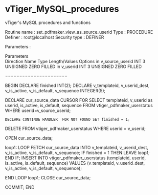 # vTiger_MySQL_procedures
vTiger's MySQL procedures and functions

Routine name : set_pdfmaker_view_as_source_userid
Type : PROCEDURE
Definer : root@localhost
Security type : DEFINER

Parameters : 

Parameters 	
Direction 	Name 	            Type 	Length/Values 	Options
	in        v_source_userid   INT     3              UNSIGNED ZERO FILLED
  in        v_userid          INT     3              UNSIGNED ZERO FILLED
  
======================

BEGIN 
  DECLARE finished INT(2);
  DECLARE v_templateid, v_userid_dest, v_is_active, v_is_default, v_sequence INTEGER(5); 

  DECLARE cur_source_data CURSOR FOR SELECT templateid, v_userid as userid, is_active, is_default, sequence FROM vtiger_pdfmaker_userstatus WHERE userid=v_source_userid;

    DECLARE CONTINUE HANDLER  FOR NOT FOUND SET finished = 1;

DELETE FROM vtiger_pdfmaker_userstatus  WHERE userid = v_userid;

  OPEN cur_source_data;

loop1:
  LOOP
   FETCH cur_source_data INTO v_templateid, v_userid_dest, v_is_active, v_is_default, v_sequence;
        IF finished = 1 THEN
            LEAVE loop1;
        END IF;
INSERT INTO vtiger_pdfmaker_userstatus (templateid, userid, is_active, is_default, sequence)   VALUES (v_templateid, v_userid_dest, v_is_active, v_is_default, v_sequence);

  END LOOP loop1;
  CLOSE cur_source_data;

COMMIT;
END

